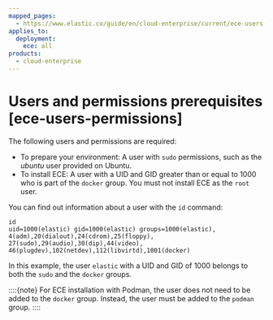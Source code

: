 ```yaml
---
mapped_pages:
  - https://www.elastic.co/guide/en/cloud-enterprise/current/ece-users-permissions.html
applies_to:
  deployment:
    ece: all
products:
  - cloud-enterprise
---
```


# Users and permissions prerequisites [ece-users-permissions]

The following users and permissions are required:

* To prepare your environment: A user with `sudo` permissions, such as the *ubuntu* user provided on Ubuntu.
* To install ECE: A user with a UID and GID greater than or equal to 1000 who is part of the `docker` group. You must not install ECE as the `root` user.

You can find out information about a user with the `id` command:

```
id
uid=1000(elastic) gid=1000(elastic) groups=1000(elastic),
4(adm),20(dialout),24(cdrom),25(floppy),
27(sudo),29(audio),30(dip),44(video),
46(plugdev),102(netdev),112(libvirtd),1001(docker)
```
In this example, the user `elastic` with a UID and GID of 1000 belongs to both the `sudo` and the `docker` groups.

::::{note} 
For ECE installation with Podman, the user does not need to be added to the `docker` group. Instead, the user must be added to the `podman` group.
::::


